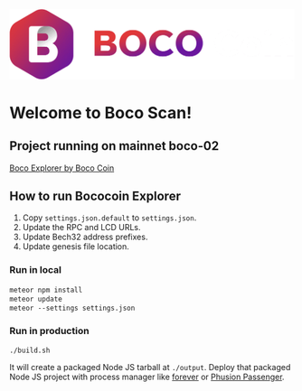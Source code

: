 ![Boco-Wallet logo — spaceship blasting off](./public/img/main-logo-1024.png)

# Welcome to Boco Scan!

## Project running on mainnet boco-02
[Boco Explorer by Boco Coin](http://scan.bococoin.com/)


## How to run Bococoin Explorer

1. Copy `settings.json.default` to `settings.json`.
2. Update the RPC and LCD URLs.
3. Update Bech32 address prefixes.
4. Update genesis file location.

### Run in local

```
meteor npm install
meteor update
meteor --settings settings.json
```

### Run in production

```
./build.sh
```

It will create a packaged Node JS tarball at `./output`. Deploy that packaged Node JS project with process manager like [forever](https://www.npmjs.com/package/forever) or [Phusion Passenger](https://www.phusionpassenger.com/library/walkthroughs/basics/nodejs/fundamental_concepts.html).


